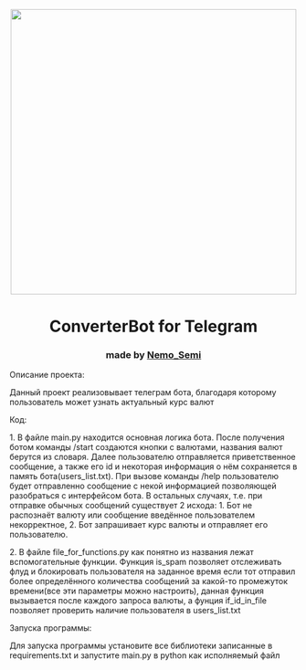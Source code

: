 <p align="center"><img src="https://ae04.alicdn.com/kf/HTB1dM3GXFY7gK0jSZKzq6yikpXaF.jpg" height="500"/></p>
<h1 align="center">ConverterBot for Telegram</h1>
<h3 align="center">made by <a href="https://github.com/NeMoSemi" target="_blank">Nemo_Semi</a></h3>
<a>
<p>Описание проекта:</p>
<p>Данный проект реализовывает телеграм бота, благодаря которому пользователь может узнать актуальный курс валют</p>
<p>Код:</p>
<p>1. В файле main.py находится основная логика бота. После получения ботом команды /start создаются кнопки с валютами, названия валют берутся из словаря. Далее пользователю отправляется приветственное сообщение, а также его id и некоторая информация о нём сохраняется в память бота(users_list.txt). При вызове команды /help пользователю будет отправленно сообщение с некой информацией позволяющей разобраться с интерфейсом бота. В остальных случаях, т.е. при отправке обычных сообщений существует 2 исхода: 1. Бот не распознаёт валюту или сообщение введённое пользователем некорректное, 2. Бот запрашивает курс валюты и отправляет его пользователю.</p>
<p>2. В файле file_for_functions.py как понятно из названия лежат вспомогательные функции. Функция is_spam позволяет отслеживать флуд и блокировать пользователя на заданное время если тот отправил более определённого количества сообщений за какой-то промежуток времени(все эти параметры можно настроить), данная функция вызывается после каждого запроса валюты, а фунция if_id_in_file позволяет проверить наличие пользователя в users_list.txt</p>
  <p>Запуска программы:</p>
<p>Для запуска программы установите все библиотеки записанные в requirements.txt и запустите main.py в python как исполняемый файл</p>
</a>
